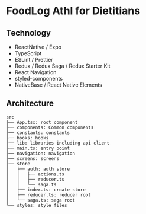 # FoodLog Athl for Dietitians

## Technology

* ReactNative / Expo
* TypeScript
* ESLint / Prettier
* Redux / Redux Saga / Redux Starter Kit
* React Navigation
* styled-components
* NativeBase / React Native Elements

## Architecture

```
src
├── App.tsx: root component
├── components: Common components
├── constants: constants
├── hooks: hooks
├── lib: libraries including api client
├── main.ts: entry point
├── navigation: navigation
├── screens: screens
├── store
│   ├── auth: auth store
│   │   ├── actions.ts
│   │   ├── reducer.ts
│   │   └── saga.ts
│   ├── index.ts: create store
│   ├── reducer.ts: reducer root
│   └── saga.ts: saga root
└── styles: style files
```
